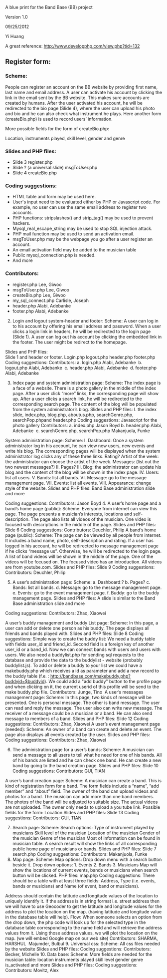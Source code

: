 A blue print for the Band Base (BB) project

Version 1.0

09/25/2012

Yi Huang

A great reference: http://www.developphp.com/view.php?tid=132

## Register form:

### Scheme:

People can register an account on the BB website by providing first name, last name and email address. A user can activate his account by clicking the link in the email sent by the BB website. This makes sure accounts are created by humans. After the user activated his account, he will be redirected to the bio page (Slide 4), where the user can upload his photo and bio and he can also check what instrument he plays. Here another form (createBio.php) is used to record users’ information.

More possible fields for the form of createBio.php:

Location, instruments played, skill level, gender and genre

### Slides and PHP files:

* Slide 3  register.php
* Slide ? (a universal slide)  msgToUser.php
* Slide 4 createBio.php

### Coding suggestions:

* HTML table and form may be used here.
* User's input need to be evaluated either by PHP or Javascript code. For example, no user can use the same email address to register two accounts.
* PHP functions: stripslashes() and strip_tag() may be used to prevent hackers.
* Mysql_real_escape_string may be used to stop SQL injection attack.
* PHP mail function may be used to send an activation email.
* msgToUser.php may be the webpage you go after a user register an account.
* An email activation field may be added to the musician table
* Public mysql_connection.php is needed.
* And more

### Contributors:

* register.php Lee, Giwoo
* msgToUser.php Lee, Giwoo
* createBio.php Lee, Giwoo
* my_sql_connect.php Carlisle, Joseph
* header.php Alabi, Adebanke
* footer.php Alabi, Adebanke

2. Login and logout system-header and footer:
Scheme:
A user can log in to his account by offering his email address and password. When a user clicks a login link in headers, he will be redirected to the login page (Slide 1).
A user can log out his account by clicking the embedded link in the footer. The user might be redirect to the homepage.

Slides and PHP files:  
Slide 1 and header or footer.
Login.php
logout.php
header.php
footer.php
Coding suggestions:
Contributors:
a. login.php Alabi, Adebanke 
b. logout.php Alabi, Adebanke 
c. header.php Alabi, Adebanke 
d. footer.php Alabi, Adebanke 
 
3. Index page and system administration page:
Scheme: 
The index page is a face of a website. There is a photo gallery in the middle of the index page. After a user click “more” links, the corresponding page will show up. After a user clicks a search link, he will be redirected to the corresponding search page. The content of the blog will be populated from the system administrator’s blog.
Slides and PHP files: 
I. the index slide, index.php, blog.php, aboutus.php, searchGenre.php, searchPop.phpand header.php
Coding suggestions: Javascript for the photo gallery
Contributors:
a. index.php Jason Boyd
b. header.php Alabi, Adebanke 
c. searchGenre.php, searchPop.php Makanjuola, Funke

System administration page:
Scheme:
I. Dashboard:
Once a system administrator log in his account, he can view new users, new events and write his blog. The corresponding pages will be displayed when the system administrator log clicks any of these three links.
Rating?
Artist of the week: the administrator can choose the artist of the week.
Messages: (list out the two newest messages?)
II. Pages?
III. Blog: the administrator can update his blog and the content of the blog will be shown in the index page.
IV. Users: list all users.
V. Bands: list all bands.
VI. Message: go to the message management page.
VII. Events: list all events.
VIII. Appearance: change style of the website.
Slides and PHP files: 
Band Base administration slide and more

Coding suggestions:
Contributors:
Jason Boyd
4. A user’s home page and a band’s home page (public):
Scheme:
Everyone from internet can view this page. The page presents a musician’s interests, locations and self-description. The page also lists all videos of the musician. One video is focused with descriptions in the middle of the page.
Slides and PHP files: 
Slide 6
Coding suggestions: 
Contributors: Deuchler, Philip
A band’s home page (public):
Scheme:
The page can be viewed by all people from internet. It includes a band name, photo, self-description and rating. If a user has logged in his account, he will be redirected to message management page if he clicks “message us”. Otherwise, he will be redirected to the login page.
A list of band videos will be shown in the middle of the page. One of the videos will be focused on. The focused video has an introduction. All videos are from youtube.com. 
Slides and PHP files:
Slide 9
Coding suggestions:
Contributors: Deuchler, Philip

5. A user’s administration page:
Scheme:
a. Dashboard:?
b. Pages?
c. Bands: list all bands.
d. Message: go to the message management page.
e. Events: go to the event management page.
f. Buddy: go to the buddy management page.
Slides and PHP files: 
A slide is similar to the Band Base administration slide and more

Coding suggestions:
Contributors: Zhao, Xiaowei

A user’s buddy management and buddy List page:
Scheme:
In this page, a user can add or delete one person as his buddy. The page displays all friends and bands played with.
Slides and PHP files:
Slide 8
Coding suggestions: Simple way to create the buddy list: We need a buddy table with fields user_id and friend_id. Second field is a foreign key of another user_id or a band_id. Now we can connect bands with users and users with users. We also need a buddylist.php for sending sql requests to the database and provide the data to the buddylist - website (probably buddylist.js). To add or delete a buddy to your list we could have a makebuddy.php which receives a id as parameter and add a new record to the buddy table (f.e. : http://bandbase.com/makebuddy.php?buddyid=$buddyid). We could add a "add buddy" button to the profile page and when clicking on it, the current userid of this profile will be send to the make buddy.php file.
Contributors: Junge, Tino 
A user’s messages management page:
Scheme:
In this page, two kinds of message will be presented. One is personal message. The other is band message. The user can read and reply the message. The user also can write new message. The receiver of a message could be a musician or a band. He can also send message to members of a band.
Slides and PHP files:
Slide 12
Coding suggestions:
Contributors: Zhao, Xiaowei
A user’s event management page (needed):
Scheme:
An owner of a band can create and delete an event. The page also displays all events created by the user.
Slides and PHP files:
Coding suggestions:
Contributors: Zhao, Xiaowei

6. The administration page for a user’s bands:
Scheme:
A musician can send a message to all users to tell what he need for one of his bands. All of his bands are listed and he can check one band.
He can create a new band by going to the band creation page.
Slides and PHP files:
Slide 10
Coding suggestions:
Contributors: GUI, TIAN 

A user’s band creation page:
Scheme:
A musician can create a band. This is kind of registration form for a band. The form fields include a “name”, “add member” and “about” field. The owner of the band can upload videos and photos for a band. The musician can add more than one band members. The photos of the band will be adjusted to suitable size. The actual videos are not uploaded. The owner only needs to upload a you tube link. 
Possible fields for the form:
Location
Slides and PHP files:
Slide 13
Coding suggestions:
Contributors: GUI, TIAN 

7. Search page:
Scheme:
Search options: 
Type of instrument played by musicians
Skill level of the musician
Location of the musician
Gender of the musician
Genre of the musician
Most of information can be found in musician table. 
A search result will show the links of all corresponding public home page of musicians or bands.
Slides and PHP files:
Slide 7
search.php
Coding suggestions:
Contributors:
Makanjuola, Funke
8. Map page:
Scheme:
Map options:  Drop down menu with a search button beside it.
Drop down options:
          1.	Events
          2.	Bands
          3.	Musicians
Map will show the locations of current events, bands or musicians when search button will be clicked.
PHP files:
map.php
Coding suggestions:
There should be a table with at least three fields: Address, Type (i.e. events, bands or musicians) and Name 
(of event, band or musicians).

Address should contain the latitude and longitude values of the location to uniquely identify it.
If the address is in string format i.e. street address then we will have to use Geocoder to get the latitude and 
longitude values for the address to plot the location on the map. (having latitude and longitude value in the database 
table will help).
Flow: 
When someone selects an option from the drop down, the php code will look up for the selected type in the database 
table corresponding to the name field and will retrieve the address values from it. Using those address values, 
we will plot the location on the map. (we will embed Google map on our web site)
Contributors: 
SHARMA, HARSHUL 
Majumder, Bulbul
9. Universal css:
Scheme: All css files needed by the website
Slides and PHP files:
Coding suggestions:
Contributors:
Becker, Michelle
10. Data base:
Scheme:
More fields are needed for the musician table:
location
instruments played
skill level
gender 
genre
is_activated
and more
Slides and PHP files:
Coding suggestions:
Contributors:
Movitz, Alex
